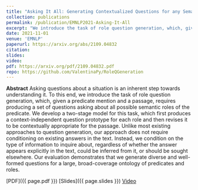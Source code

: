 ```yaml
---
title: "Asking It All: Generating Contextualized Questions for any Semantic Role"
collection: publications
permalink: /publication/EMNLP2021-Asking-It-All
excerpt: "We introduce the task of role question generation, which, given a predicate mention and a passage, requires producing a set of questions asking about all possible semantic roles of the predicate. ... Unlike most existing approaches to question generation, our approach does not require conditioning on existing answers in the text."
date: 2021-11-01
venue: 'EMNLP'
paperurl: https://arxiv.org/abs/2109.04832
citation: 
slides: 
video: 
pdf: https://arxiv.org/pdf/2109.04832.pdf
repo: https://github.com/ValentinaPy/RoleQGeneration
---
```

**Abstract**
Asking questions about a situation is an inherent step towards understanding it. 
To this end, we introduce the task of role question generation, which, given a predicate mention and a passage, requires producing a set of questions asking about all possible semantic roles of the predicate. We develop a two-stage model for this task, which first produces a context-independent question prototype for each role and then revises it to be contextually appropriate for the passage.
Unlike most existing approaches to question generation, our approach does not require conditioning on existing answers in the text.
Instead, we condition on the type of information to inquire about, regardless of whether the answer appears explicitly in the text, could be inferred from it, or should be sought elsewhere.
Our evaluation demonstrates that we generate diverse and well-formed questions for a large, broad-coverage ontology of predicates and roles.

[PDF]({{ page.pdf }}) [Slides]({{ page.slides }}) [Video]({{page.video}})